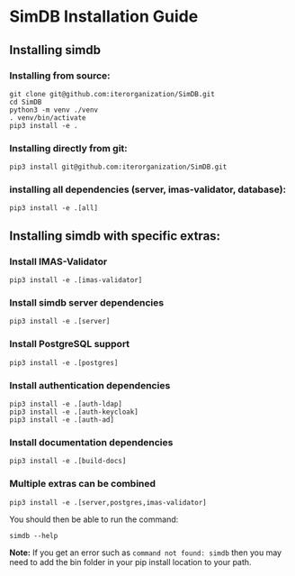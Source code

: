 # SimDB Installation Guide

## Installing simdb

### Installing from source:

```
git clone git@github.com:iterorganization/SimDB.git
cd SimDB
python3 -m venv ./venv
. venv/bin/activate
pip3 install -e .
```

### Installing directly from git:

```
pip3 install git@github.com:iterorganization/SimDB.git
```

### installing all dependencies (server, imas-validator, database):
```
pip3 install -e .[all]
```

## Installing simdb with specific extras:
### Install IMAS-Validator
```
pip3 install -e .[imas-validator]
```

### Install simdb server dependencies
```
pip3 install -e .[server]
```

### Install PostgreSQL support
```
pip3 install -e .[postgres]
```

### Install authentication dependencies
```
pip3 install -e .[auth-ldap]
pip3 install -e .[auth-keycloak]
pip3 install -e .[auth-ad]
```

### Install documentation dependencies
```
pip3 install -e .[build-docs]
```

### Multiple extras can be combined
```
pip3 install -e .[server,postgres,imas-validator]
```

You should then be able to run the command:

```
simdb --help
```

**Note:** If you get an error such as `command not found: simdb` then you may need to add the bin folder in your pip install location to your path.
